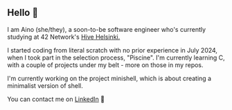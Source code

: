 ## Hello 🌸

I am Aino (she/they), a soon-to-be software engineer who's currently studying at 42 Network's <a href="https://www.hive.fi/en/">Hive Helsinki.</a>

I started coding from literal scratch with no prior experience in July 2024, when I took part in the selection process, "Piscine".
I'm currently learning C, with a couple of projects under my belt - more on those in my repos.

I'm currently working on the project minishell, which is about creating a minimalist version of shell.

You can contact me on <a href="https://www.linkedin.com/in/aino-havu-582579122/">LinkedIn</a> 🌻

<!--
**a-havu/a-havu** is a ✨ _special_ ✨ repository because its `README.md` (this file) appears on your GitHub profile.

Here are some ideas to get you started:

- 🔭 I’m currently working on ...
- 🌱 I’m currently learning ...
- 👯 I’m looking to collaborate on ...
- 🤔 I’m looking for help with ...
- 💬 Ask me about ...
- 📫 How to reach me: ...
- 😄 Pronouns: ...
- ⚡ Fun fact: ...
-->
